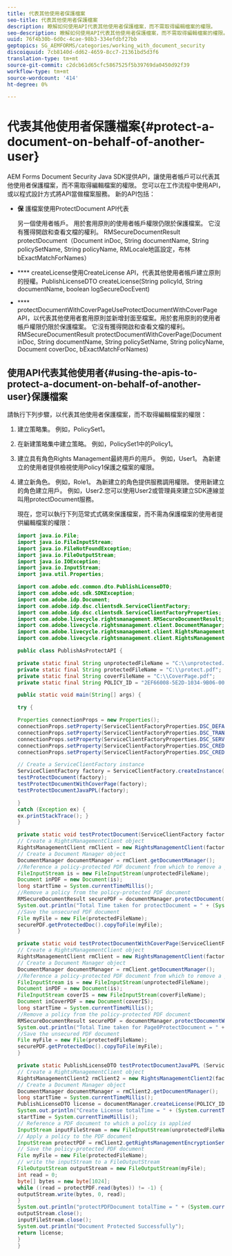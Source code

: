 ```yaml
---
title: 代表其他使用者保護檔案
seo-title: 代表其他使用者保護檔案
description: 瞭解如何使用API代表其他使用者保護檔案，而不需取得編輯檔案的權限。
seo-description: 瞭解如何使用API代表其他使用者保護檔案，而不需取得編輯檔案的權限。
uuid: 76f4b30b-6d0c-4cae-98b3-334efdbf27bb
geptopics: SG_AEMFORMS/categories/working_with_document_security
discoiquuid: 7cb8140d-dd62-4659-8cc7-21361bd5d3f6
translation-type: tm+mt
source-git-commit: c2dcb61d65cfc5867525f5b39769da0450d92f39
workflow-type: tm+mt
source-wordcount: '414'
ht-degree: 0%

---
```



# 代表其他使用者保護檔案{#protect-a-document-on-behalf-of-another-user}

AEM Forms Document Security Java SDK提供API，讓使用者帳戶可以代表其他使用者保護檔案，而不需取得編輯檔案的權限。 您可以在工作流程中使用API，或以程式設計方式將API當做檔案服務。 新的API包括：

* **保** 護檔案使用ProtectDocument API代表

   另一個使用者帳戶。 用於套用原則的使用者帳戶權限仍限於保護檔案。 它沒有獲得開啟和查看文檔的權利。 RMSecureDocumentResult protectDocument（Document inDoc, String documentName, String policySetName, String policyName, RMLocale地區設定，布林bExactMatchForNames）

* **** createLicense使用CreateLicense API，代表其他使用者帳戶建立原則的授權。PublishLicenseDTO createLicense(String policyId, String documentName, boolean logSecureDocEvent)
* **** protectDocumentWithCoverPageUseProtectDocumentWithCoverPage API，以代表其他使用者套用原則並新增封面至檔案。用於套用原則的使用者帳戶權限仍限於保護檔案。 它沒有獲得開啟和查看文檔的權利。 RMSecureDocumentResult protectDocumentWithCoverPage(Document inDoc, String documentName, String policySetName, String policyName, Document coverDoc, bExactMatchForNames)

## 使用API代表其他使用者{#using-the-apis-to-protect-a-document-on-behalf-of-another-user}保護檔案

請執行下列步驟，以代表其他使用者保護檔案，而不取得編輯檔案的權限：

1. 建立策略集。 例如，PolicySet1。
1. 在新建策略集中建立策略。 例如，PolicySet1中的Policy1。
1. 建立具有角色Rights Management最終用戶的用戶。 例如，User1。 為新建立的使用者提供檢視使用Policy1保護之檔案的權限。
1. 建立新角色。 例如，Role1。 為新建立的角色提供服務調用權限。 使用新建立的角色建立用戶。 例如，User2.您可以使用User2或管理員來建立SDK連線並叫用protectDocument服務。

   現在，您可以執行下列范常式式碼來保護檔案，而不需為保護檔案的使用者提供編輯檔案的權限：

   ```java
   import java.io.File;
   import java.io.FileInputStream;
   import java.io.FileNotFoundException;
   import java.io.FileOutputStream;
   import java.io.IOException;
   import java.io.InputStream;
   import java.util.Properties;
   
   import com.adobe.edc.common.dto.PublishLicenseDTO;
   import com.adobe.edc.sdk.SDKException;
   import com.adobe.idp.Document;
   import com.adobe.idp.dsc.clientsdk.ServiceClientFactory;
   import com.adobe.idp.dsc.clientsdk.ServiceClientFactoryProperties;
   import com.adobe.livecycle.rightsmanagement.RMSecureDocumentResult;
   import com.adobe.livecycle.rightsmanagement.client.DocumentManager;
   import com.adobe.livecycle.rightsmanagement.client.RightsManagementClient;
   import com.adobe.livecycle.rightsmanagement.client.RightsManagementClient2;
   
   public class PublishAsProtectAPI {
   
   private static final String unprotectedFileName = "C:\\unprotected.pdf";
   private static final String protectedFileName = "C:\\protect.pdf";
   private static final String coverFileName = "C:\\CoverPage.pdf";
   private static final String POLICY_ID = "2EF66008-5E2D-1034-9B06-00000A292C18"; 
   
   public static void main(String[] args) {
   
   try {
   
   Properties connectionProps = new Properties();
   connectionProps.setProperty(ServiceClientFactoryProperties.DSC_DEFAULT_SOAP_ENDPOINT,"http://localhost:8080");
   connectionProps.setProperty(ServiceClientFactoryProperties.DSC_TRANSPORT_PROTOCOL,ServiceClientFactoryProperties.DSC_SOAP_PROTOCOL);
   connectionProps.setProperty(ServiceClientFactoryProperties.DSC_SERVER_TYPE, "JBoss");
   connectionProps.setProperty(ServiceClientFactoryProperties.DSC_CREDENTIAL_USERNAME,"administrator");
   connectionProps.setProperty(ServiceClientFactoryProperties.DSC_CREDENTIAL_PASSWORD,"password");
   
   // Create a ServiceClientFactory instance
   ServiceClientFactory factory = ServiceClientFactory.createInstance(connectionProps);
   testProtectDocument(factory);
   testProtectDocumentWithCoverPage(factory);
   testProtectDocumentJavaPPL(factory);
   
   } 
   catch (Exception ex) {
   ex.printStackTrace(); }
   }
   
   private static void testProtectDocument(ServiceClientFactory factory) throws FileNotFoundException, SDKException {
   // Create a RightsManagementClient object
   RightsManagementClient rmClient = new RightsManagementClient(factory);
   // Create a Document Manager object
   DocumentManager documentManager = rmClient.getDocumentManager();
   //Reference a policy-protected PDF document from which to remove a policy
   FileInputStream is = new FileInputStream(unprotectedFileName);
   Document inPDF = new Document(is);
   long startTime = System.currentTimeMillis();
   //Remove a policy from the policy-protected PDF document
   RMSecureDocumentResult securePDF = documentManager.protectDocument(inPDF, "test", "newPolicySet", "latest", "DefaultDom", "administrator", null, true);
   System.out.println("Total Time taken for protectDocument = " + (System.currentTimeMillis() - startTime));
   //Save the unsecured PDF document
   File myFile = new File(protectedFileName);
   securePDF.getProtectedDoc().copyToFile(myFile);
   }
   
   private static void testProtectDocumentWithCoverPage(ServiceClientFactory factory) throws FileNotFoundException, SDKException {
   // Create a RightsManagementClient object
   RightsManagementClient rmClient = new RightsManagementClient(factory);
   // Create a Document Manager object
   DocumentManager documentManager = rmClient.getDocumentManager();
   //Reference a policy-protected PDF document from which to remove a policy
   FileInputStream is = new FileInputStream(unprotectedFileName);
   Document inPDF = new Document(is);
   FileInputStream coverIS = new FileInputStream(coverFileName);
   Document inCoverPDF = new Document(coverIS);
   long startTime = System.currentTimeMillis();
   //Remove a policy from the policy-protected PDF document
   RMSecureDocumentResult securePDF = documentManager.protectDocumentWithCoverPage(inPDF, "test", "newPolicySet", "latestPolicy", inCoverPDF, true);
   System.out.println("Total Time taken for Page0ProtectDocument = " + (System.currentTimeMillis() - startTime));
   //Save the unsecured PDF document
   File myFile = new File(protectedFileName);
   securePDF.getProtectedDoc().copyToFile(myFile);
   }
   
   private static PublishLicenseDTO testProtectDocumentJavaPPL (ServiceClientFactory factory) throws SDKException, FileNotFoundException, IOException {
   // Create a RightsManagementClient object
   RightsManagementClient2 rmClient2 = new RightsManagementClient2(factory);
   // Create a Document Manager object
   DocumentManager documentManager = rmClient2.getDocumentManager();
   long startTime = System.currentTimeMillis();
   PublishLicenseDTO license = documentManager.createLicense(POLICY_ID, "Out.pdf", true);
   System.out.println("Create License totalTime = " + (System.currentTimeMillis() - startTime));
   startTime = System.currentTimeMillis();
   // Reference a PDF document to which a policy is applied
   InputStream inputFileStream = new FileInputStream(unprotectedFileName);
   // Apply a policy to the PDF document
   InputStream protectPDF = rmClient2.getRightsManagementEncryptionService().protectDocument(inputFileStream, license);
   // Save the policy-protected PDF document
   File myFile = new File(protectedFileName);
   // write the inputStream to a FileOutputStream
   FileOutputStream outputStream = new FileOutputStream(myFile);
   int read = 0;
   byte[] bytes = new byte[1024];
   while ((read = protectPDF.read(bytes)) != -1) {
   outputStream.write(bytes, 0, read);
   }
   System.out.println("protectPDFDocument totalTime = " + (System.currentTimeMillis() - startTime));
   outputStream.close();
   inputFileStream.close();
   System.out.println("Document Protected Successfully");
   return license;
   }
   }
   ```

